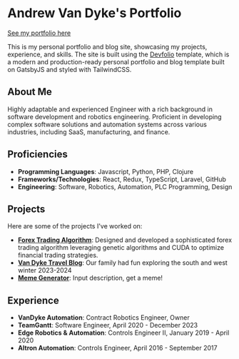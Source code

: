 # Andrew Van Dyke's Portfolio

[See my portfolio here](https://www.vandykeportfolio.com)

This is my personal portfolio and blog site, showcasing my projects, experience, and skills. The site is built using the [Devfolio](https://github.com/RyanFitzgerald/devfolio) template, which is a modern and production-ready personal portfolio and blog template built on GatsbyJS and styled with TailwindCSS.

## About Me

Highly adaptable and experienced Engineer with a rich background in software development and robotics engineering. Proficient in developing complex software solutions and automation systems across various industries, including SaaS, manufacturing, and finance.

## Proficiencies

- **Programming Languages**: Javascript, Python, PHP, Clojure
- **Frameworks/Technologies**: React, Redux, TypeScript, Laravel, GitHub
- **Engineering**: Software, Robotics, Automation, PLC Programming, Design

## Projects

Here are some of the projects I've worked on:

- **[Forex Trading Algorithm](https://github.com/vandyand/clojure-trader)**: Designed and developed a sophisticated forex trading algorithm leveraging genetic algorithms and CUDA to optimize financial trading strategies.
- **[Van Dyke Travel Blog](https://www.vandyketravelblog.com/)**: Our family had fun exploring the south and west winter 2023-2024
- **[Meme Generator](https://dumb-meme.herokuapp.com/)**: Input description, get a meme!

## Experience

- **VanDyke Automation**: Contract Robotics Engineer, Owner
- **TeamGantt**: Software Engineer, April 2020 - December 2023
- **Edge Robotics & Automation**: Controls Engineer II, January 2019 - April 2020
- **Altron Automation**: Controls Engineer, April 2016 - September 2017
